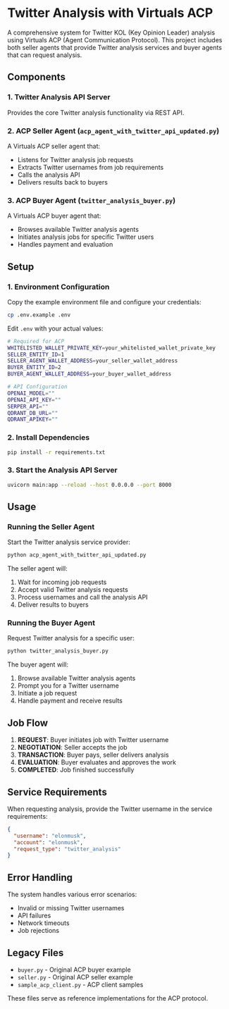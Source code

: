 # Twitter Analysis with Virtuals ACP

A comprehensive system for Twitter KOL (Key Opinion Leader) analysis using Virtuals ACP (Agent Communication Protocol). This project includes both seller agents that provide Twitter analysis services and buyer agents that can request analysis.

## Components

### 1. Twitter Analysis API Server
Provides the core Twitter analysis functionality via REST API.

### 2. ACP Seller Agent (`acp_agent_with_twitter_api_updated.py`)
A Virtuals ACP seller agent that:
- Listens for Twitter analysis job requests
- Extracts Twitter usernames from job requirements
- Calls the analysis API
- Delivers results back to buyers

### 3. ACP Buyer Agent (`twitter_analysis_buyer.py`)
A Virtuals ACP buyer agent that:
- Browses available Twitter analysis agents
- Initiates analysis jobs for specific Twitter users
- Handles payment and evaluation

## Setup

### 1. Environment Configuration
Copy the example environment file and configure your credentials:
```bash
cp .env.example .env
```

Edit `.env` with your actual values:
```bash
# Required for ACP
WHITELISTED_WALLET_PRIVATE_KEY=your_whitelisted_wallet_private_key
SELLER_ENTITY_ID=1
SELLER_AGENT_WALLET_ADDRESS=your_seller_wallet_address
BUYER_ENTITY_ID=2
BUYER_AGENT_WALLET_ADDRESS=your_buyer_wallet_address

# API Configuration
OPENAI_MODEL=""
OPENAI_API_KEY=""
SERPER_API=""
QDRANT_DB_URL=""
QDRANT_APIKEY=""
```

### 2. Install Dependencies
```bash
pip install -r requirements.txt
```

### 3. Start the Analysis API Server
```bash
uvicorn main:app --reload --host 0.0.0.0 --port 8000
```

## Usage

### Running the Seller Agent
Start the Twitter analysis service provider:
```bash
python acp_agent_with_twitter_api_updated.py
```

The seller agent will:
1. Wait for incoming job requests
2. Accept valid Twitter analysis requests
3. Process usernames and call the analysis API
4. Deliver results to buyers

### Running the Buyer Agent
Request Twitter analysis for a specific user:
```bash
python twitter_analysis_buyer.py
```

The buyer agent will:
1. Browse available Twitter analysis agents
2. Prompt you for a Twitter username
3. Initiate a job request
4. Handle payment and receive results

## Job Flow

1. **REQUEST**: Buyer initiates job with Twitter username
2. **NEGOTIATION**: Seller accepts the job
3. **TRANSACTION**: Buyer pays, seller delivers analysis
4. **EVALUATION**: Buyer evaluates and approves the work
5. **COMPLETED**: Job finished successfully

## Service Requirements

When requesting analysis, provide the Twitter username in the service requirements:
```json
{
  "username": "elonmusk",
  "account": "elonmusk",
  "request_type": "twitter_analysis"
}
```

## Error Handling

The system handles various error scenarios:
- Invalid or missing Twitter usernames
- API failures
- Network timeouts
- Job rejections

## Legacy Files

- `buyer.py` - Original ACP buyer example
- `seller.py` - Original ACP seller example
- `sample_acp_client.py` - ACP client samples

These files serve as reference implementations for the ACP protocol.